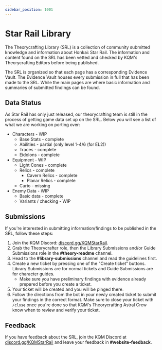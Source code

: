 ```yaml
---
sidebar_position: 1001
---
```


# Star Rail Library

The Theorycrafting Library (SRL) is a collection of community submitted knowledge and information about Honkai: Star Rail. The information and content found on the SRL has been vetted and checked by KQM's Theorycrafting Editors before being published.

The SRL is organized so that each page has a corresponding Evidence Vault. The Evidence Vault houses every submission in full that has been made to the SRL. While the main pages are where basic information and summaries of submitted findings can be found.

## Data Status

As Star Rail has only just released, our theorycrafting team is still in the process of getting game data set up on the SRL. Below you will see a list of what we are working on porting over:

* Characters - WIP
  * Base Stats - complete
  * Abilities - partial (only level 1-4/6 (for EL2))
  * Traces - complete
  * Eidolons - complete
* Equipment - WIP
  * Light Cones - complete
  * Relics - complete
    * Cavern Relics - complete
    * Planar Relics - complete
  * Curio - missing
* Enemy Data - WIP
  * Basic data - complete
  * Variants / checking - WIP

## Submissions

If you're interested in submitting information/findings to be published in the SRL, follow these steps:

1. Join the KQM Discord: [discord.gg/KQMStarRail](https://discord.gg/KQMStarRail).
2. Grab the Theorycrafter role, then the Library Submissions and/or Guide Submissions role in the **#theory-readme** channel.
3. Head to the **#library-submissions** channel and read the guidelines first.
4. Create a new ticket by pressing one of the "Create ticket" buttons. Library Submissions are for normal tickets and Guide Submissions are for character guides.
   * Make sure you have preliminary findings with evidence already prepared before you create a ticket.
5. Your ticket will be created and you will be pinged there.
6. Follow the directions from the bot in your newly created ticket to submit your findings in the correct format. Make sure to close your ticket with `/close` once you're done so that KQM's Theorycrafting Astral Crew know when to review and verify your ticket.

## Feedback

If you have feedback about the SRL, join the KQM Discord at [discord.gg/KQMStarRail](https://discord.com/invite/KQMStarRail) and leave your feedback in **#website-feedback**.
